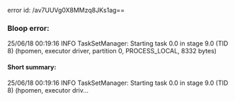 error id: /av7UUVg0X8MMzq8JKs1ag==
### Bloop error:

25/06/18 00:19:16 INFO TaskSetManager: Starting task 0.0 in stage 9.0 (TID 8) (hpomen, executor driver, partition 0, PROCESS_LOCAL, 8332 bytes)
#### Short summary: 

25/06/18 00:19:16 INFO TaskSetManager: Starting task 0.0 in stage 9.0 (TID 8) (hpomen, executor driv...